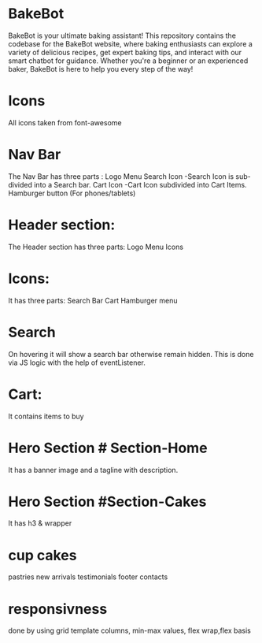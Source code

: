 # BakeBot
BakeBot is your ultimate baking assistant! This repository contains the codebase for the BakeBot website, where baking enthusiasts can explore a variety of delicious recipes, get expert baking tips, and interact with our smart chatbot for guidance. Whether you're a beginner or an experienced baker, BakeBot is here to help you every step of the way!

# Icons
All icons taken from font-awesome

# Nav Bar
The Nav Bar has three parts :
Logo
Menu
Search Icon  -Search Icon is sub-divided into a Search bar.
Cart Icon    -Cart Icon subdivided into Cart Items.
Hamburger button (For phones/tablets)

# Header section:
The Header section has three parts:
Logo
Menu
Icons

# Icons:
It has three parts:
Search Bar
Cart
Hamburger menu

# Search 
On hovering it will show a search bar otherwise remain hidden. This is done via JS logic with the help of eventListener.

# Cart:
It contains items to buy

# Hero Section # Section-Home
It has a banner image and a tagline with description.

# Hero Section #Section-Cakes
It has h3 & wrapper

# cup cakes 
pastries 
new arrivals 
testimonials 
footer contacts 

# responsivness
done by using grid template columns, min-max values, flex wrap,flex basis

